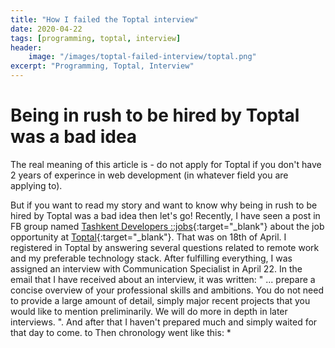 ```yaml
---
title: "How I failed the Toptal interview"
date: 2020-04-22
tags: [programming, toptal, interview]
header: 
    image: "/images/toptal-failed-interview/toptal.png"
excerpt: "Programming, Toptal, Interview"
---
```


# Being in rush to be hired by Toptal was a bad idea

The real meaning of this article is - do not apply for Toptal if you don't have 2 years of experince in web development (in whatever field you are applying to).

But if you want to read my story and want to know why being in rush to be hired by Toptal was a bad idea then let's go!
Recently, I have seen a post in FB group named [Tashkent Developers ::jobs](https://www.facebook.com/groups/tasdev.jobs){:target="_blank"} about the job opportunity at [Toptal](https://www.toptal.com/){:target="_blank"}. That was on 18th of April. I registered in Toptal by answering several questions related to remote work and my preferable technology stack. After fulfilling everything, I was assigned an interview with Communication Specialist in April 22. In the email that I have received about an interview, it was written: " ... prepare a concise overview of your professional skills and ambitions. You do not need to provide a large amount of detail, simply major recent projects that you would like to mention preliminarily. We will do more in depth in later interviews. ". And after that I haven't prepared much and simply waited for that day to come.  to Then chronology went like this: 
* 
